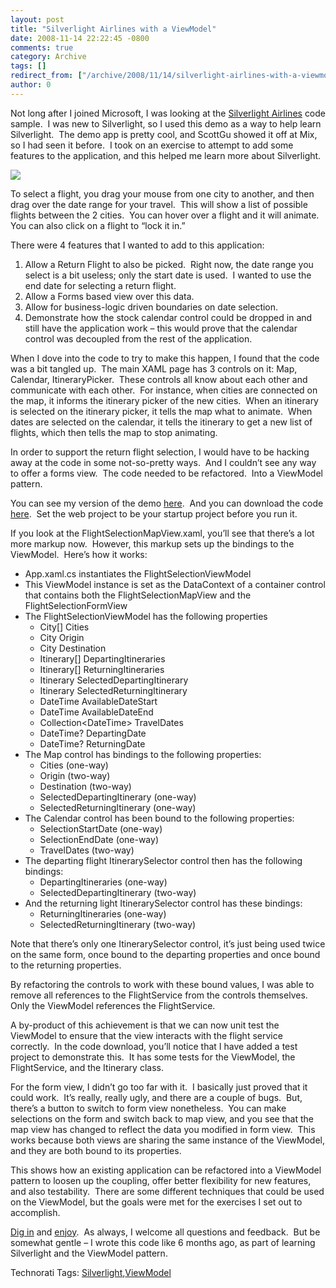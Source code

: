 ```yaml
---
layout: post
title: "Silverlight Airlines with a ViewModel"
date: 2008-11-14 22:22:45 -0800
comments: true
category: Archive
tags: []
redirect_from: ["/archive/2008/11/14/silverlight-airlines-with-a-viewmodel.aspx"]
author: 0
---
```

<!-- more -->
<p>Not long after I joined Microsoft, I was looking at the <a href="http://blogs.msdn.com/delay/archive/2008/11/13/shamelessly-benefitting-from-the-work-of-others-links-to-silverlight-airlines-and-surface-samples-for-rtw.aspx" target="_blank">Silverlight Airlines</a> code sample.  I was new to Silverlight, so I used this demo as a way to help learn Silverlight.  The demo app is pretty cool, and ScottGu showed it off at Mix, so I had seen it before.  I took on an exercise to attempt to add some features to the application, and this helped me learn more about Silverlight.</p>  <p><img src="http://jeffhandley.com/Files/SilverlightAirlines.png" /> </p>  <p>To select a flight, you drag your mouse from one city to another, and then drag over the date range for your travel.  This will show a list of possible flights between the 2 cities.  You can hover over a flight and it will animate.  You can also click on a flight to “lock it in.”</p>  <p>There were 4 features that I wanted to add to this application:</p>  <ol>   <li>Allow a Return Flight to also be picked.  Right now, the date range you select is a bit useless; only the start date is used.  I wanted to use the end date for selecting a return flight. </li>    <li>Allow a Forms based view over this data. </li>    <li>Allow for business-logic driven boundaries on date selection. </li>    <li>Demonstrate how the stock calendar control could be dropped in and still have the application work – this would prove that the calendar control was decoupled from the rest of the application. </li> </ol>  <p>When I dove into the code to try to make this happen, I found that the code was a bit tangled up.  The main XAML page has 3 controls on it: Map, Calendar, ItineraryPicker.  These controls all know about each other and communicate with each other.  For instance, when cities are connected on the map, it informs the itinerary picker of the new cities.  When an itinerary is selected on the itinerary picker, it tells the map what to animate.  When dates are selected on the calendar, it tells the itinerary to get a new list of flights, which then tells the map to stop animating.</p>  <p>In order to support the return flight selection, I would have to be hacking away at the code in some not-so-pretty ways.  And I couldn’t see any way to offer a forms view.  The code needed to be refactored.  Into a ViewModel pattern.</p>  <p>You can see my version of the demo <a title="Silverlight Airlines - Using a ViewModel and with 2 new Features" href="http://jeffhandley.com/Files/SilverlightAirlines.Web/default.html" target="_blank">here</a>.  And you can download the code <a title="SilverlightAirlines.ViewModel.zip" href="http://jeffhandley.com/Files/SilverlightAirlines.ViewModel.zip">here</a>.  Set the web project to be your startup project before you run it.</p>  <p>If you look at the FlightSelectionMapView.xaml, you’ll see that there’s a lot more markup now.  However, this markup sets up the bindings to the ViewModel.  Here’s how it works:</p>  <ul>   <li>App.xaml.cs instantiates the FlightSelectionViewModel </li>    <li>This ViewModel instance is set as the DataContext of a container control that contains both the FlightSelectionMapView and the FlightSelectionFormView </li>    <li>The FlightSelectionViewModel has the following properties      <ul>       <li>City[] Cities </li>        <li>City Origin </li>        <li>City Destination </li>        <li>Itinerary[] DepartingItineraries </li>        <li>Itinerary[] ReturningItineraries </li>        <li>Itinerary SelectedDepartingItinerary </li>        <li>Itinerary SelectedReturningItinerary </li>        <li>DateTime AvailableDateStart </li>        <li>DateTime AvailableDateEnd </li>        <li>Collection&lt;DateTime&gt; TravelDates </li>        <li>DateTime? DepartingDate </li>        <li>DateTime? ReturningDate </li>     </ul>   </li>    <li>The Map control has bindings to the following properties:      <ul>       <li>Cities (one-way) </li>        <li>Origin (two-way) </li>        <li>Destination (two-way) </li>        <li>SelectedDepartingItinerary (one-way) </li>        <li>SelectedReturningItinerary (one-way) </li>     </ul>   </li>    <li>The Calendar control has been bound to the following properties:      <ul>       <li>SelectionStartDate (one-way) </li>        <li>SelectionEndDate (one-way) </li>        <li>TravelDates (two-way) </li>     </ul>   </li>    <li>The departing flight ItinerarySelector control then has the following bindings:      <ul>       <li>DepartingItineraries (one-way) </li>        <li>SelectedDepartingItinerary (two-way) </li>     </ul>   </li>    <li>And the returning light ItinerarySelector control has these bindings:      <ul>       <li>ReturningItineraries (one-way) </li>        <li>SelectedReturningItinerary (two-way) </li>     </ul>   </li> </ul>  <p>Note that there’s only one ItinerarySelector control, it’s just being used twice on the same form, once bound to the departing properties and once bound to the returning properties.</p>  <p>By refactoring the controls to work with these bound values, I was able to remove all references to the FlightService from the controls themselves.  Only the ViewModel references the FlightService.</p>  <p>A by-product of this achievement is that we can now unit test the ViewModel to ensure that the view interacts with the flight service correctly.  In the code download, you’ll notice that I have added a test project to demonstrate this.  It has some tests for the ViewModel, the FlightService, and the Itinerary class.</p>  <p>For the form view, I didn’t go too far with it.  I basically just proved that it could work.  It’s really, really ugly, and there are a couple of bugs.  But, there’s a button to switch to form view nonetheless.  You can make selections on the form and switch back to map view, and you see that the map view has changed to reflect the data you modified in form view.  This works because both views are sharing the same instance of the ViewModel, and they are both bound to its properties.</p>  <p>This shows how an existing application can be refactored into a ViewModel pattern to loosen up the coupling, offer better flexibility for new features, and also testability.  There are some different techniques that could be used on the ViewModel, but the goals were met for the exercises I set out to accomplish.</p>  <p><a title="SilverlightAirlines.ViewModel.zip" href="http://jeffhandley.com/Files/SilverlightAirlines.ViewModel.zip">Dig in</a> and <a title="Silverlight Airlines - Using a ViewModel and with 2 new Features" href="http://jeffhandley.com/Files/SilverlightAirlines.Web/default.html" target="_blank">enjoy</a>.  As always, I welcome all questions and feedback.  But be somewhat gentle – I wrote this code like 6 months ago, as part of learning Silverlight and the ViewModel pattern.</p>  <div class="wlWriterEditableSmartContent" id="scid:0767317B-992E-4b12-91E0-4F059A8CECA8:f9d1925d-82d8-4310-959a-37eeb893696f" style="padding-right: 0px; display: inline; padding-left: 0px; float: none; padding-bottom: 0px; margin: 0px; padding-top: 0px">Technorati Tags: <a href="http://technorati.com/tags/Silverlight" rel="tag">Silverlight</a>,<a href="http://technorati.com/tags/ViewModel" rel="tag">ViewModel</a></div>

